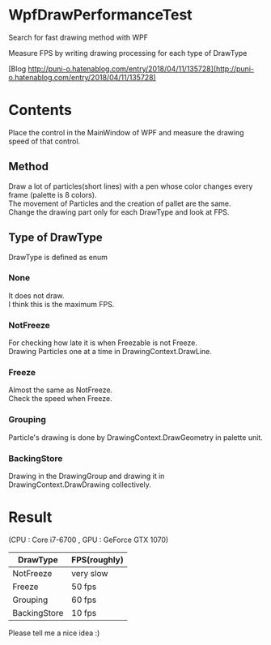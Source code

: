 # WpfDrawPerformanceTest
Search for fast drawing method with WPF

Measure FPS by writing drawing processing for each type of DrawType

[Blog http://puni-o.hatenablog.com/entry/2018/04/11/135728](http://puni-o.hatenablog.com/entry/2018/04/11/135728)

# Contents

Place the control in the MainWindow of WPF and measure the drawing speed of that control.


## Method

Draw a lot of particles(short lines) with a pen whose color changes every frame (palette is 8 colors).  
The movement of Particles and the creation of pallet are the same.  
Change the drawing part only for each DrawType and look at FPS.

## Type of DrawType

DrawType is defined as enum

### None

It does not draw.  
I think this is the maximum FPS.

### NotFreeze

For checking how late it is when Freezable is not Freeze.  
Drawing Particles one at a time in DrawingContext.DrawLine.

### Freeze

Almost the same as NotFreeze.  
Check the speed when Freeze.

### Grouping

Particle's drawing is done by DrawingContext.DrawGeometry in palette unit.

### BackingStore

Drawing in the DrawingGroup and drawing it in DrawingContext.DrawDrawing collectively.

# Result

(CPU : Core i7-6700 , GPU : GeForce GTX 1070)

| DrawType | FPS(roughly) |
---- | ----
| NotFreeze | very slow |
| Freeze | 50 fps |
| Grouping | 60 fps |
| BackingStore | 10 fps |




Please tell me a nice idea :)